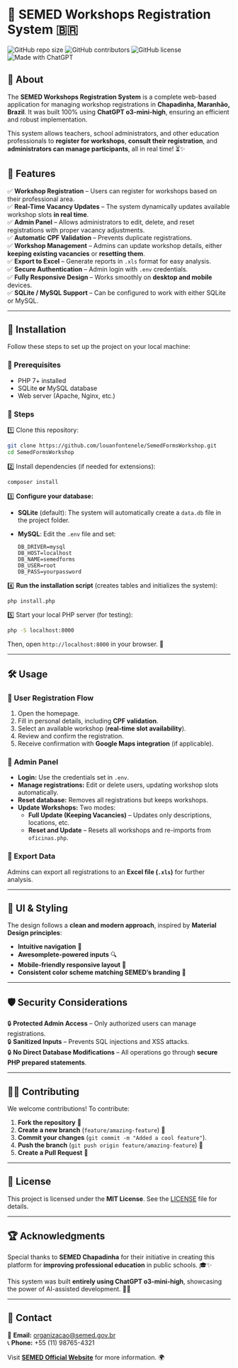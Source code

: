 # 📌 SEMED Workshops Registration System 🇧🇷

![GitHub repo size](https://img.shields.io/github/repo-size/louanfontenele/SemedFormsWorkshop?style=flat-square)
![GitHub contributors](https://img.shields.io/github/contributors/louanfontenele/SemedFormsWorkshop?color=blue&style=flat-square)
![GitHub license](https://img.shields.io/github/license/louanfontenele/SemedFormsWorkshop?style=flat-square)
![Made with ChatGPT](https://img.shields.io/badge/Made%20with-ChatGPT%20o3--mini--high-blueviolet?style=flat-square)

## 📖 About

The **SEMED Workshops Registration System** is a complete web-based application for managing workshop registrations in **Chapadinha, Maranhão, Brazil**. It was built 100% using **ChatGPT o3-mini-high**, ensuring an efficient and robust implementation.

This system allows teachers, school administrators, and other education professionals to **register for workshops**, **consult their registration**, and **administrators can manage participants**, all in real time! ⏳✨

## 🎯 Features

✅ **Workshop Registration** – Users can register for workshops based on their professional area.  
✅ **Real-Time Vacancy Updates** – The system dynamically updates available workshop slots **in real time**.  
✅ **Admin Panel** – Allows administrators to edit, delete, and reset registrations with proper vacancy adjustments.  
✅ **Automatic CPF Validation** – Prevents duplicate registrations.  
✅ **Workshop Management** – Admins can update workshop details, either **keeping existing vacancies** or **resetting them**.  
✅ **Export to Excel** – Generate reports in `.xls` format for easy analysis.  
✅ **Secure Authentication** – Admin login with `.env` credentials.  
✅ **Fully Responsive Design** – Works smoothly on **desktop and mobile** devices.  
✅ **SQLite / MySQL Support** – Can be configured to work with either SQLite or MySQL.

---

## 🚀 Installation

Follow these steps to set up the project on your local machine:

### 📌 Prerequisites

- PHP 7+ installed
- SQLite **or** MySQL database
- Web server (Apache, Nginx, etc.)

### 📌 Steps

1️⃣ Clone this repository:

```sh
git clone https://github.com/louanfontenele/SemedFormsWorkshop.git
cd SemedFormsWorkshop
```

2️⃣ Install dependencies (if needed for extensions):

```sh
composer install
```

3️⃣ **Configure your database:**

- **SQLite** (default): The system will automatically create a `data.db` file in the project folder.
- **MySQL**: Edit the `.env` file and set:

  ```env
  DB_DRIVER=mysql
  DB_HOST=localhost
  DB_NAME=semedforms
  DB_USER=root
  DB_PASS=yourpassword
  ```

4️⃣ **Run the installation script** (creates tables and initializes the system):

```sh
php install.php
```

5️⃣ Start your local PHP server (for testing):

```sh
php -S localhost:8000
```

Then, open `http://localhost:8000` in your browser. 🎉

---

## 🛠️ Usage

### 🔹 User Registration Flow

1. Open the homepage.
2. Fill in personal details, including **CPF validation**.
3. Select an available workshop (**real-time slot availability**).
4. Review and confirm the registration.
5. Receive confirmation with **Google Maps integration** (if applicable).

### 🔹 Admin Panel

- **Login:** Use the credentials set in `.env`.
- **Manage registrations:** Edit or delete users, updating workshop slots automatically.
- **Reset database:** Removes all registrations but keeps workshops.
- **Update Workshops:** Two modes:
  - **Full Update (Keeping Vacancies)** – Updates only descriptions, locations, etc.
  - **Reset and Update** – Resets all workshops and re-imports from `oficinas.php`.

### 🔹 Export Data

Admins can export all registrations to an **Excel file (`.xls`)** for further analysis.

---

## 🎨 UI & Styling

The design follows a **clean and modern approach**, inspired by **Material Design principles**:

- **Intuitive navigation** 🧭
- **Awesomplete-powered inputs** 🔍
- **Mobile-friendly responsive layout** 📱
- **Consistent color scheme matching SEMED’s branding** 🎨

---

## 🛡️ Security Considerations

🔒 **Protected Admin Access** – Only authorized users can manage registrations.  
🔒 **Sanitized Inputs** – Prevents SQL injections and XSS attacks.  
🔒 **No Direct Database Modifications** – All operations go through **secure PHP prepared statements**.

---

## 👨‍💻 Contributing

We welcome contributions! To contribute:

1. **Fork the repository** 🍴
2. **Create a new branch** (`feature/amazing-feature`) 🌿
3. **Commit your changes** (`git commit -m "Added a cool feature"`).
4. **Push the branch** (`git push origin feature/amazing-feature`) 🚀
5. **Create a Pull Request** 🔄

---

## 📜 License

This project is licensed under the **MIT License**. See the [LICENSE](LICENSE) file for details.

---

## 🏆 Acknowledgments

Special thanks to **SEMED Chapadinha** for their initiative in creating this platform for **improving professional education** in public schools. 🎓✨

This system was built **entirely using ChatGPT o3-mini-high**, showcasing the power of AI-assisted development. 🚀💡

---

## 🤝 Contact

📩 **Email:** <organizacao@semed.gov.br>  
📞 **Phone:** +55 (11) 98765-4321

Visit **[SEMED Official Website](https://www.chapadinha.semed.br)** for more information. 🌍
